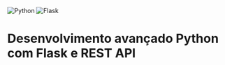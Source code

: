 ![Python](https://img.shields.io/badge/Python-3776AB?style=for-the-badge&logo=Python&logoColor=white)
![Flask](https://img.shields.io/badge/Flask-000000?style=for-the-badge&logo=flask&logoColor=white)

# Desenvolvimento avançado Python com Flask e REST API

<!--
<div>
  <div class="row">
    <div class="col-4">
      <img href="" src="https://img.shields.io/badge/Python-white?style=for-the-badge&logo=Python&logoColor=3776AB" width="200">
    </div>
    <div class="col-4">
      <img src="https://img.shields.io/badge/Flask-white?style=for-the-badge&logo=flask&logoColor=black" width="200">
    </div>
  </div>
</div

<p>
<h1>Desenvolvimento avançado Python com Flask e REST API</h1>
</p>

-->
